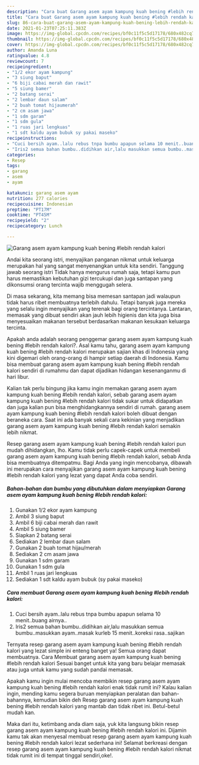 ```yaml
---
description: "Cara buat Garang asem ayam kampung kuah bening #lebih rendah kalori yang lezat dan Mudah Dibuat"
title: "Cara buat Garang asem ayam kampung kuah bening #lebih rendah kalori yang lezat dan Mudah Dibuat"
slug: 86-cara-buat-garang-asem-ayam-kampung-kuah-bening-lebih-rendah-kalori-yang-lezat-dan-mudah-dibuat
date: 2021-01-23T07:25:11.383Z
image: https://img-global.cpcdn.com/recipes/bf0c11f5c5d17178/680x482cq70/garang-asem-ayam-kampung-kuah-bening-lebih-rendah-kalori-foto-resep-utama.jpg
thumbnail: https://img-global.cpcdn.com/recipes/bf0c11f5c5d17178/680x482cq70/garang-asem-ayam-kampung-kuah-bening-lebih-rendah-kalori-foto-resep-utama.jpg
cover: https://img-global.cpcdn.com/recipes/bf0c11f5c5d17178/680x482cq70/garang-asem-ayam-kampung-kuah-bening-lebih-rendah-kalori-foto-resep-utama.jpg
author: Amanda Luna
ratingvalue: 4.8
reviewcount: 7
recipeingredient:
- "1/2 ekor ayam kampung"
- "3 siung baput"
- "6 biji cabai merah dan rawit"
- "5 siung bamer"
- "2 batang serai"
- "2 lembar daun salam"
- "2 buah tomat hijaumerah"
- "2 cm asam jawa"
- "1 sdm garam"
- "1 sdm gula"
- "1 ruas jari lengkuas"
- "1 sdt kaldu ayam bubuk sy pakai maseko"
recipeinstructions:
- "Cuci bersih ayam..lalu rebus tnpa bumbu apapun selama 10 menit..buang airnya.."
- "Iris2 semua bahan bumbu..didihkan air,lalu masukkan semua bumbu..masukkan ayam..masak kurleb 15 menit..koreksi rasa..sajikan"
categories:
- Resep
tags:
- garang
- asem
- ayam

katakunci: garang asem ayam 
nutrition: 277 calories
recipecuisine: Indonesian
preptime: "PT17M"
cooktime: "PT45M"
recipeyield: "2"
recipecategory: Lunch

---
```



![Garang asem ayam kampung kuah bening #lebih rendah kalori](https://img-global.cpcdn.com/recipes/bf0c11f5c5d17178/680x482cq70/garang-asem-ayam-kampung-kuah-bening-lebih-rendah-kalori-foto-resep-utama.jpg)

Andai kita seorang istri, menyajikan panganan nikmat untuk keluarga merupakan hal yang sangat menyenangkan untuk kita sendiri. Tanggung jawab seorang istri Tidak hanya mengurus rumah saja, tetapi kamu pun harus memastikan kebutuhan gizi tercukupi dan juga santapan yang dikonsumsi orang tercinta wajib menggugah selera.

Di masa  sekarang, kita memang bisa memesan santapan jadi walaupun tidak harus ribet membuatnya terlebih dahulu. Tetapi banyak juga mereka yang selalu ingin menyajikan yang terenak bagi orang tercintanya. Lantaran, memasak yang dibuat sendiri akan jauh lebih higienis dan kita juga bisa menyesuaikan makanan tersebut berdasarkan makanan kesukaan keluarga tercinta. 



Apakah anda adalah seorang penggemar garang asem ayam kampung kuah bening #lebih rendah kalori?. Asal kamu tahu, garang asem ayam kampung kuah bening #lebih rendah kalori merupakan sajian khas di Indonesia yang kini digemari oleh orang-orang di hampir setiap daerah di Indonesia. Kamu bisa membuat garang asem ayam kampung kuah bening #lebih rendah kalori sendiri di rumahmu dan dapat dijadikan hidangan kesenanganmu di hari libur.

Kalian tak perlu bingung jika kamu ingin memakan garang asem ayam kampung kuah bening #lebih rendah kalori, sebab garang asem ayam kampung kuah bening #lebih rendah kalori tidak sukar untuk didapatkan dan juga kalian pun bisa menghidangkannya sendiri di rumah. garang asem ayam kampung kuah bening #lebih rendah kalori boleh dibuat dengan beraneka cara. Saat ini ada banyak sekali cara kekinian yang menjadikan garang asem ayam kampung kuah bening #lebih rendah kalori semakin lebih nikmat.

Resep garang asem ayam kampung kuah bening #lebih rendah kalori pun mudah dihidangkan, lho. Kamu tidak perlu capek-capek untuk membeli garang asem ayam kampung kuah bening #lebih rendah kalori, sebab Anda bisa membuatnya ditempatmu. Bagi Anda yang ingin mencobanya, dibawah ini merupakan cara menyajikan garang asem ayam kampung kuah bening #lebih rendah kalori yang lezat yang dapat Anda coba sendiri.

<!--inarticleads1-->

##### Bahan-bahan dan bumbu yang dibutuhkan dalam menyiapkan Garang asem ayam kampung kuah bening #lebih rendah kalori:

1. Gunakan 1/2 ekor ayam kampung
1. Ambil 3 siung baput
1. Ambil 6 biji cabai merah dan rawit
1. Ambil 5 siung bamer
1. Siapkan 2 batang serai
1. Sediakan 2 lembar daun salam
1. Gunakan 2 buah tomat hijau/merah
1. Sediakan 2 cm asam jawa
1. Gunakan 1 sdm garam
1. Gunakan 1 sdm gula
1. Ambil 1 ruas jari lengkuas
1. Sediakan 1 sdt kaldu ayam bubuk (sy pakai maseko)




<!--inarticleads2-->

##### Cara membuat Garang asem ayam kampung kuah bening #lebih rendah kalori:

1. Cuci bersih ayam..lalu rebus tnpa bumbu apapun selama 10 menit..buang airnya..
1. Iris2 semua bahan bumbu..didihkan air,lalu masukkan semua bumbu..masukkan ayam..masak kurleb 15 menit..koreksi rasa..sajikan




Ternyata resep garang asem ayam kampung kuah bening #lebih rendah kalori yang lezat simple ini enteng banget ya! Semua orang dapat membuatnya. Cara Membuat garang asem ayam kampung kuah bening #lebih rendah kalori Sesuai banget untuk kita yang baru belajar memasak atau juga untuk kamu yang sudah pandai memasak.

Apakah kamu ingin mulai mencoba membikin resep garang asem ayam kampung kuah bening #lebih rendah kalori enak tidak rumit ini? Kalau kalian ingin, mending kamu segera buruan menyiapkan peralatan dan bahan-bahannya, kemudian bikin deh Resep garang asem ayam kampung kuah bening #lebih rendah kalori yang mantab dan tidak ribet ini. Betul-betul mudah kan. 

Maka dari itu, ketimbang anda diam saja, yuk kita langsung bikin resep garang asem ayam kampung kuah bening #lebih rendah kalori ini. Dijamin kamu tak akan menyesal membuat resep garang asem ayam kampung kuah bening #lebih rendah kalori lezat sederhana ini! Selamat berkreasi dengan resep garang asem ayam kampung kuah bening #lebih rendah kalori nikmat tidak rumit ini di tempat tinggal sendiri,oke!.

